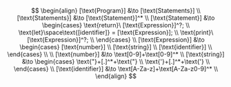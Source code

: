 $$
\begin{align}
    [\text{Program}] &\to [\text{Statements}] \\
    [\text{Statements}] &\to [\text{Statement}]^* \\
    [\text{Statement}] &\to
        \begin{cases}
            \text{return}\ [\text{Expression}]^?; \\
            \text{let}\space\text{[identifier]} = [\text{Expression}]; \\
            \text{print}\ [\text{Expression}]^?; \\
        \end{cases} \\
    [\text{Expression}] &\to
        \begin{cases}
            [\text{number}] \\
            [\text{string}] \\
            [\text{identifier}] \\
        \end{cases} \\
        \\
    [\text{number}] &\to \text[0-9]+\text[0-9]^* \\
    [\text{string}] &\to
        \begin{cases}
            \text{"}+[.]^*+\text{"} \\
            \text{'}+[.]^*+\text{'} \\
        \end{cases} \\
    [\text{identifier}] &\to \text[A-Za-z]+\text[A-Za-z0-9]^* \\
\end{align}
$$